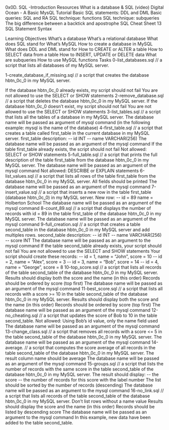 0x0D. SQL -Introduction
Resources
What is a database & SQL (video)
Digital Ocean - A Basic MysQL Tutorial
Basic SQL statements: DDL and DML
Basic queries: SQL and RA
SQL technique: functions
SQL technique: subqueries
The big difference between a backtick and apostrophe
SQL Cheat Sheet
13 SQL Statement Syntax

Learning Objectives
What’s a database
What’s a relational database
What does SQL stand for
What’s MySQL
How to create a database in MySQL
What does DDL and DML stand for
How to CREATE or ALTER a table
How to SELECT data from a table
How to INSERT, UPDATE or DELETE data
What are subqueries
How to use MySQL functions
Tasks
0-list_databases.sql // a script that lists all databases of my MySQL server.

1-create_database_if_missing.sql // a script that creates the database hbtn_0c_0 in my MySQL server.

If the database hbtn_0c_0 already exists, my script should not fail
You are not allowed to use the SELECT or SHOW statements
2-remove_database.sql // a script that deletes the database hbtn_0c_0 in my MySQL server.
If the database hbtn_0c_0 doesn’t exist, my script should not fail
You are not allowed to use the SELECT or SHOW statements
3-list_tables.sql // a script that lists all the tables of a database in my MySQL server.
The database name will be passed as argument of mysql command (in the following example: mysql is the name of the database)
4-first_table.sql // a script that creates a table called first_table in the current database in my MySQL server.
first_table description: -- id INT -- name VARCHAR(256)
The database name will be passed as an argument of the mysql command
If the table first_table already exists, the script should not fail
Not allowed: SELECT or SHOW statements
5-full_table.sql // a script that prints the full description of the table first_table from the database hbtn_0c_0 in my MySQL server.
The database name will be passed as an argument of the mysql command
Not allowed: DESCRIBE or EXPLAIN statements
6-list_values.sql // a script that lists all rows of the table first_table from the database hbtn_0c_0 in my MySQL server.
All fields should be printed
The database name will be passed as an argument of the mysql command
7-insert_value.sql // a script that inserts a new row in the table first_table (database hbtn_0c_0) in my MySQL server.
New row: -- id = 89
name = Holberton School
The database name will be passed as an argument of the mysql command
8-count_89.sql // a script that displays the number of records with id = 89 in the table first_table of the database hbtn_0c_0 in my MySQL server.
The database name will be passed as an argument of the mysql command
9-full_creation.sql // a script that creates a table second_table in the database hbtn_0c_0 in my MySQL server and add multiples rows.
second_table description: -- id INT -- name VARCHAR(256) -- score INT
The database name will be passed as an argument to the mysql command
If the table second_table already exists, your script should not fail
You are not allowed to use the SELECT and SHOW statements
Your script should create these records: -- id = 1, name = “John”, score = 10 -- id = 2, name = “Alex”, score = 3 -- id = 3, name = “Bob”, score = 14 -- id = 4, name = “George”, score = 8
10-top_score.sql // a script that lists all records of the table second_table of the database hbtn_0c_0 in my MySQL server.
Results should display both the score and the name (in this order)
Records should be ordered by score (top first)
The database name will be passed as an argument of the mysql command
11-best_score.sql // a script that lists all records with a score >= 10 in the table second_table of the database hbtn_0c_0 in my MySQL server.
Results should display both the score and the name (in this order)
Records should be ordered by score (top first)
The database name will be passed as an argument of the mysql command
12-no_cheating.sql // a script that updates the score of Bob to 10 in the table second_table.
Not allowed: Using Bob’s id value, only the name field used
The database name will be passed as an argument of the mysql command
13-change_class.sql // a script that removes all records with a score <= 5 in the table second_table of the database hbtn_0c_0 in my MySQL server.
The database name will be passed as an argument of the mysql command
14-average. // a script that computes the score average of all records in the table second_table of the database hbtn_0c_0 in my MySQL server.
The result column name should be average
The database name will be passed as an argument of the mysql command
15-groups.sql // a script that lists the number of records with the same score in the table second_table of the database hbtn_0c_0 in my MySQL server.
The result should display: -- the score -- the number of records for this score with the label number
The list should be sorted by the number of records (descending)
The database name will be passed as an argument to the mysql command
16-no_link.sql // a script that lists all records of the table second_table of the database hbtn_0c_0 in my MySQL server.
Don’t list rows without a name value
Results should display the score and the name (in this order)
Records should be listed by descending score
The database name will be passed as an argument to the mysql command In this example, new data have been added to the table second_table.
